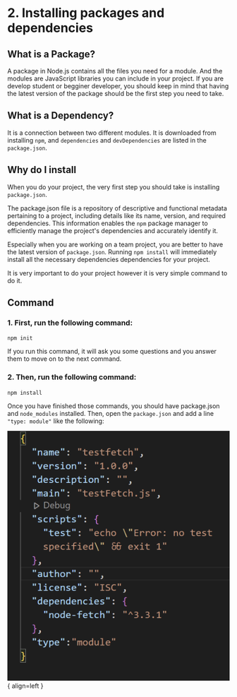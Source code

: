 # 2. Installing packages and dependencies

## What is a Package?

A package in Node.js contains all the files you need for a module. And the modules are JavaScript libraries you can include in your project. If you are develop student or begginer developer, you should keep in mind that having the latest version of the package should be the first step you need to take.

## What is a Dependency?

It is a connection between two different modules. It is downloaded from installing `npm`, and `dependencies` and `devDependencies` are listed in the `package.json`.

## Why do I install

When you do your project, the very first step you should take is installing `package.json`.

The package.json file is a repository of descriptive and functional metadata pertaining to a project, including details like its name, version, and required dependencies. This information enables the `npm` package manager to efficiently manage the project's dependencies and accurately identify it.

Especially when you are working on a team project, you are better to have the latest version of `package.json`.
Running `npm install` will immediately install all the necessary dependencies dependencies for your project.

It is very important to do your project however it is very simple command to do it.

## Command

### 1. First, run the following command:

```
npm init
```

If you run this command, it will ask you some questions and you answer them to move on to the next command.

### 2. Then, run the following command:

```
npm install
```

Once you have finished those commands, you should have package.json and `node_modules` installed. Then, open the `package.json` and add a line `"type: module"` like the following:

![adding_type](img/addTypeModule.png){ align=left }
